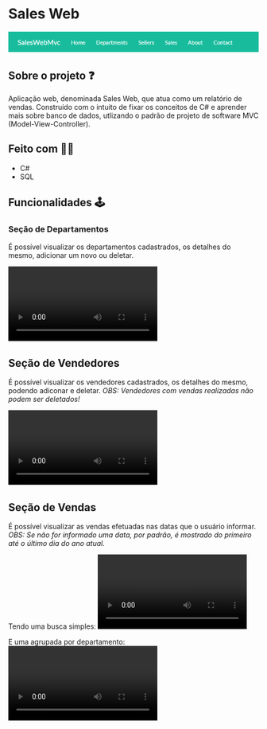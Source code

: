 # Sales Web
![SalesWebMenu](Images/Menu.png)

## Sobre o projeto :question:
Aplicação web, denominada Sales Web, que atua como um relatório de vendas. 
Construído com o intuito de fixar os conceitos de C# e aprender mais sobre banco de dados, utlizando o padrão de projeto de software MVC (Model-View-Controller). 

## Feito com :woman_technologist:	
- C#
- SQL 

## Funcionalidades :joystick:
### Seção de Departamentos 
É possível visualizar os departamentos cadastrados, os detalhes do mesmo, adicionar um novo ou deletar.

![Department-Section](Images/SalesWebMvc-Department.mp4)

## Seção de Vendedores
É possível visualizar os vendedores cadastrados, os detalhes do mesmo, podendo adiconar e deletar.
_OBS: Vendedores com vendas realizadas não podem ser deletados!_

![Department-Sellers](Images/SalesWebMvc-Sellers.mp4)

## Seção de Vendas
É possível visualizar as vendas efetuadas nas datas que o usuário informar.
_OBS: Se não for informado uma data, por padrão, é mostrado do primeiro até o último dia do ano atual._

Tendo uma busca simples:
![Department-SeimpleSearch](Images/SalesWebMvc-SimpleSearch.mp4)

E uma agrupada por departamento:
![Department-GroupingSearch](Images/SalesWebMvc-GroupingSearch.mp4)
